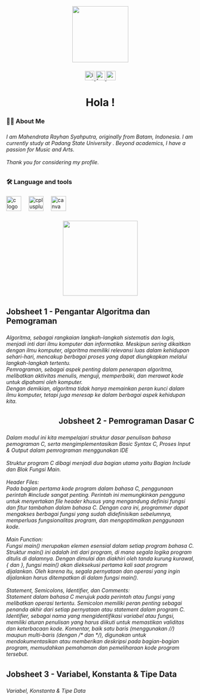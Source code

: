 <div align="center">
  <img height="150" src="https://scontent.fcgk22-1.fna.fbcdn.net/v/t1.6435-9/79288048_579323232896327_6958587458996928512_n.jpg?_nc_cat=100&ccb=1-7&_nc_sid=be3454&_nc_ohc=2dTKVJbGWqAAX-d5B27&_nc_ht=scontent.fcgk22-1.fna&oh=00_AfCooSEL0xELjxo_-_2uJ7lXV_-pNLtimpyJkRrpp8kaXQ&oe=65A28532"  />
</div>

###

<div align="center">
  <a href="instagram.com/rayhan._.syptrr" target="_blank">
    <img src="https://img.shields.io/static/v1?message=Instagram&logo=instagram&label=&color=E4405F&logoColor=white&labelColor=&style=for-the-badge" height="25" alt="instagram logo"  />
  </a>
  <a href="https://www.facebook.com/profile.php?id=100024559660464" target="_blank">
    <img src="https://img.shields.io/static/v1?message=Facebook&logo=facebook&label=&color=1877F2&logoColor=white&labelColor=&style=for-the-badge" height="25" alt="facebook logo"  />
  </a>
  <a href="mahendrataraiyhan@gmail.com" target="_blank">
    <img src="https://img.shields.io/static/v1?message=Gmail&logo=gmail&label=&color=D14836&logoColor=white&labelColor=&style=for-the-badge" height="25" alt="gmail logo"  />
  </a>
</div>

###

<h1 align="center">Hola !</h1>

###

<h3 align="left">👩‍💻  About Me</h3>

###

<h6 align="left">I am Mahendrata Rayhan Syahputra, originally from Batam, Indonesia. I am currently study at Padang State University . Beyond academics, I have a passion for Music and Arts.<br><br>Thank you for considering my profile.</h6>

###

<h3 align="left">🛠 Language and tools</h3>

###

<div align="left">
  <img src="https://cdn.jsdelivr.net/gh/devicons/devicon/icons/c/c-original.svg" height="40" alt="c logo"  />
  <img width="12" />
  <img src="https://cdn.jsdelivr.net/gh/devicons/devicon/icons/cplusplus/cplusplus-original.svg" height="40" alt="cplusplus logo"  />
  <img width="12" />
  <img src="https://cdn.jsdelivr.net/gh/devicons/devicon/icons/canva/canva-original.svg" height="40" alt="canva logo"  />
</div>

###

<div align="center">
  <img height="200" src="https://scontent.fdjb3-1.fna.fbcdn.net/v/t39.30808-6/409782061_122124187562084536_5253513537163050238_n.jpg?_nc_cat=104&ccb=1-7&_nc_sid=3635dc&_nc_ohc=V0TTrsWhSC4AX_rbuFK&_nc_oc=AQm6m3jgD813ubtjiXGXWEipwgMrzvZCVTh22S_UqbjrzpBRtslPpFHrgqID1fa83W4&_nc_ht=scontent.fdjb3-1.fna&oh=00_AfBzBh5axu-hSI2uLDrn79_5q_qFkwscH1BwcDHNVkRJzw&oe=6580BE4D"  />
</div>

###

<h2 align="left">Jobsheet 1 - Pengantar Algoritma dan Pemograman</h2>

###

<h6 align="left">Algoritma, sebagai rangkaian langkah-langkah sistematis dan logis, menjadi inti dari ilmu komputer dan informatika. Meskipun sering dikaitkan dengan ilmu komputer, algoritma memiliki relevansi luas dalam kehidupan sehari-hari, mencakup berbagai proses yang dapat diungkapkan melalui langkah-langkah tertentu. <br>Pemrograman, sebagai aspek penting dalam penerapan algoritma, melibatkan aktivitas menulis, menguji, memperbaiki, dan merawat kode untuk dipahami oleh komputer. <br>Dengan demikian, algoritma tidak hanya memainkan peran kunci dalam ilmu komputer, tetapi juga meresap ke dalam berbagai aspek kehidupan kita.</h6>

###

<h2 align="right">Jobsheet 2 - Pemrograman Dasar C</h2>

###

<h6 align="left">Dalam modul ini kita mempelajari struktur dasar penulisan bahasa pemograman C, serta mengimplementasikan Basic Syntax C, Proses Input & Output dalam pemrograman menggunakan IDE<br><br>Struktur program C dibagi menjadi dua bagian utama yaitu Bagian Include dan Blok Fungsi Main. <br><br>Header Files:<br>Pada bagian pertama kode program dalam bahasa C, penggunaan perintah #include sangat penting. Perintah ini memungkinkan pengguna untuk menyertakan file header khusus yang mengandung definisi fungsi dan fitur tambahan dalam bahasa C. Dengan cara ini, programmer dapat mengakses berbagai fungsi yang sudah didefinisikan sebelumnya, memperluas fungsionalitas program, dan mengoptimalkan penggunaan kode.<br><br>Main Function:<br>Fungsi main() merupakan elemen esensial dalam setiap program bahasa C. Struktur main() ini adalah inti dari program, di mana segala logika program ditulis di dalamnya. Dengan dimulai dan diakhiri oleh tanda kurung kurawal, { dan }, fungsi main() akan dieksekusi pertama kali saat program dijalankan. Oleh karena itu, segala pernyataan dan operasi yang ingin dijalankan harus ditempatkan di dalam fungsi main().<br><br>Statement, Semicolons, Identifier, dan Comments:<br>Statement dalam bahasa C merujuk pada perintah atau fungsi yang melibatkan operasi tertentu. Semicolon memiliki peran penting sebagai penanda akhir dari setiap pernyataan atau statement dalam program C. Identifier, sebagai nama yang mengidentifikasi variabel atau fungsi, memiliki aturan penulisan yang harus diikuti untuk memastikan validitas dan keterbacaan kode. Komentar, baik satu baris (menggunakan //) maupun multi-baris (dengan /* dan */), digunakan untuk mendokumentasikan atau memberikan deskripsi pada bagian-bagian program, memudahkan pemahaman dan pemeliharaan kode program tersebut.</h6>

###

<h2 align="left">Jobsheet 3 - Variabel, Konstanta & Tipe Data</h2>

###

<h6 align="left">Variabel, Konstanta & Tipe Data</h6>

###
